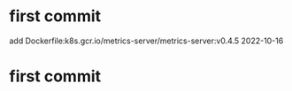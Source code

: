 # first commit
add Dockerfile:k8s.gcr.io/metrics-server/metrics-server:v0.4.5 2022-10-16
# first commit
